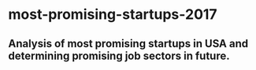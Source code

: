 # most-promising-startups-2017
## Analysis of most promising startups in USA and determining promising job sectors in future.

